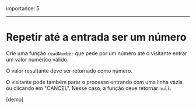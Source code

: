 importance: 5

---

# Repetir até a entrada ser um número

Crie uma função `readNumber` que pede por um número até o visitante entrar um valor numérico válido.

O valor resultante deve ser retornado como número.

O visitante pode também parar o processo entrando com uma linha vazia ou clicando em "CANCEL". Nesse caso, a função deve retornar `null`.

[demo]

